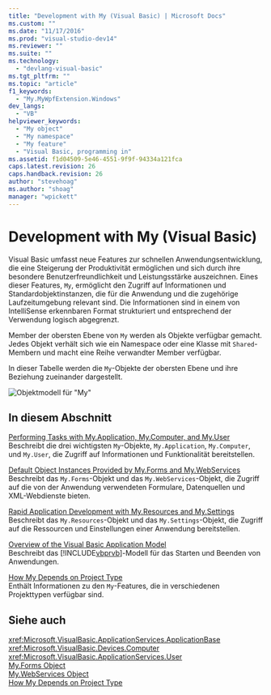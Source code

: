 ```yaml
---
title: "Development with My (Visual Basic) | Microsoft Docs"
ms.custom: ""
ms.date: "11/17/2016"
ms.prod: "visual-studio-dev14"
ms.reviewer: ""
ms.suite: ""
ms.technology: 
  - "devlang-visual-basic"
ms.tgt_pltfrm: ""
ms.topic: "article"
f1_keywords: 
  - "My.MyWpfExtension.Windows"
dev_langs: 
  - "VB"
helpviewer_keywords: 
  - "My object"
  - "My namespace"
  - "My feature"
  - "Visual Basic, programming in"
ms.assetid: f1d04509-5e46-4551-9f9f-94334a121fca
caps.latest.revision: 26
caps.handback.revision: 26
author: "stevehoag"
ms.author: "shoag"
manager: "wpickett"
---
```

# Development with My (Visual Basic)
Visual Basic umfasst neue Features zur schnellen Anwendungsentwicklung, die eine Steigerung der Produktivität ermöglichen und sich durch ihre besondere Benutzerfreundlichkeit und Leistungsstärke auszeichnen.  Eines dieser Features, `My`, ermöglicht den Zugriff auf Informationen und Standardobjektinstanzen, die für die Anwendung und die zugehörige Laufzeitumgebung relevant sind.  Die Informationen sind in einem von IntelliSense erkennbaren Format strukturiert und entsprechend der Verwendung logisch abgegrenzt.  
  
 Member der obersten Ebene von `My` werden als Objekte verfügbar gemacht.  Jedes Objekt verhält sich wie ein Namespace oder eine Klasse mit `Shared`\-Membern und macht eine Reihe verwandter Member verfügbar.  
  
 In dieser Tabelle werden die `My`\-Objekte der obersten Ebene und ihre Beziehung zueinander dargestellt.  
  
 ![Objektmodell für "My"](../../../visual-basic/developing-apps/development-with-my/media/myobjmodel.png "MyObjModel")  
  
## In diesem Abschnitt  
 [Performing Tasks with My.Application, My.Computer, and My.User](../../../visual-basic/developing-apps/development-with-my/performing-tasks-with-my-application-my-computer-and-my-user.md)  
 Beschreibt die drei wichtigsten `My`\-Objekte, `My.Application`, `My.Computer`, und `My.User`, die Zugriff auf Informationen und Funktionalität bereitstellen.  
  
 [Default Object Instances Provided by My.Forms and My.WebServices](../../../visual-basic/developing-apps/development-with-my/default-object-instances-provided-by-my-forms-and-my-webservices.md)  
 Beschreibt das `My.Forms`\-Objekt und das `My.WebServices`\-Objekt, die Zugriff auf die von der Anwendung verwendeten Formulare, Datenquellen und XML\-Webdienste bieten.  
  
 [Rapid Application Development with My.Resources and My.Settings](../../../visual-basic/developing-apps/development-with-my/rapid-application-development-with-my-resources-and-my-settings.md)  
 Beschreibt das `My.Resources`\-Objekt und das `My.Settings`\-Objekt, die Zugriff auf die Ressourcen und Einstellungen einer Anwendung bereitstellen.  
  
 [Overview of the Visual Basic Application Model](../../../visual-basic/developing-apps/development-with-my/overview-of-the-visual-basic-application-model.md)  
 Beschreibt das [!INCLUDE[vbprvb](../../../csharp/programming-guide/concepts/linq/includes/vbprvb_md.md)]\-Modell für das Starten und Beenden von Anwendungen.  
  
 [How My Depends on Project Type](../../../visual-basic/developing-apps/development-with-my/how-my-depends-on-project-type.md)  
 Enthält Informationen zu den `My`\-Features, die in verschiedenen Projekttypen verfügbar sind.  
  
## Siehe auch  
 <xref:Microsoft.VisualBasic.ApplicationServices.ApplicationBase>   
 <xref:Microsoft.VisualBasic.Devices.Computer>   
 <xref:Microsoft.VisualBasic.ApplicationServices.User>   
 [My.Forms Object](../../../visual-basic/language-reference/objects/my-forms-object.md)   
 [My.WebServices Object](../../../visual-basic/language-reference/objects/my-webservices-object.md)   
 [How My Depends on Project Type](../../../visual-basic/developing-apps/development-with-my/how-my-depends-on-project-type.md)